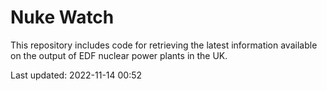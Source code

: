 # Nuke Watch

This repository includes code for retrieving the latest information available on the output of EDF nuclear power plants in the UK.

Last updated: 2022-11-14 00:52